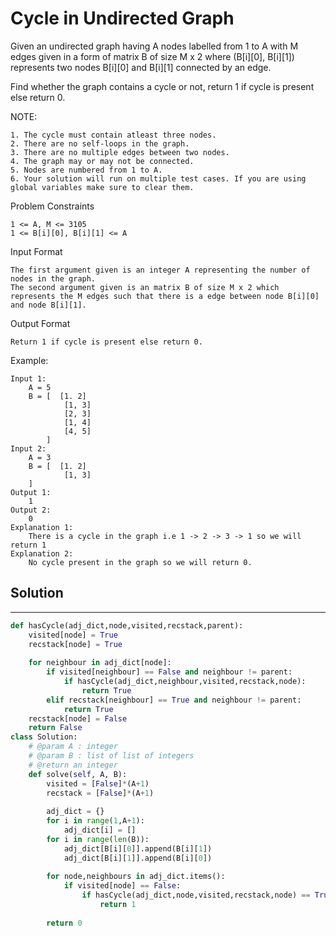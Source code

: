 <h1>Cycle in Undirected Graph</h1>

<p>
Given an undirected graph having A nodes labelled from 1 to A with M edges given in a form of matrix B of size M x 2 where (B[i][0], B[i][1]) represents two nodes B[i][0] and B[i][1] connected by an edge.

Find whether the graph contains a cycle or not, return 1 if cycle is present else return 0.

NOTE:

    1. The cycle must contain atleast three nodes.
    2. There are no self-loops in the graph.
    3. There are no multiple edges between two nodes.
    4. The graph may or may not be connected.
    5. Nodes are numbered from 1 to A.
    6. Your solution will run on multiple test cases. If you are using global variables make sure to clear them.

Problem Constraints

    1 <= A, M <= 3105
    1 <= B[i][0], B[i][1] <= A

Input Format

    The first argument given is an integer A representing the number of nodes in the graph.
    The second argument given is an matrix B of size M x 2 which represents the M edges such that there is a edge between node B[i][0] and node B[i][1].

Output Format

    Return 1 if cycle is present else return 0.

Example:

    Input 1:
        A = 5
        B = [  [1. 2]
                [1, 3]
                [2, 3]
                [1, 4]
                [4, 5]
            ]
    Input 2:
        A = 3
        B = [  [1. 2]
                [1, 3]
        ]
    Output 1:
        1
    Output 2:
        0
    Explanation 1:
        There is a cycle in the graph i.e 1 -> 2 -> 3 -> 1 so we will return 1
    Explanation 2:
        No cycle present in the graph so we will return 0.

<h2>Solution</h2>

***

```python
def hasCycle(adj_dict,node,visited,recstack,parent):
    visited[node] = True
    recstack[node] = True
    
    for neighbour in adj_dict[node]:
        if visited[neighbour] == False and neighbour != parent:
            if hasCycle(adj_dict,neighbour,visited,recstack,node):
                return True
        elif recstack[neighbour] == True and neighbour != parent:
            return True
    recstack[node] = False
    return False
class Solution:
    # @param A : integer
    # @param B : list of list of integers
    # @return an integer
    def solve(self, A, B):
        visited = [False]*(A+1)
        recstack = [False]*(A+1)
        
        adj_dict = {}
        for i in range(1,A+1):
            adj_dict[i] = []
        for i in range(len(B)):
            adj_dict[B[i][0]].append(B[i][1])
            adj_dict[B[i][1]].append(B[i][0])
                
        for node,neighbours in adj_dict.items():
            if visited[node] == False:
                if hasCycle(adj_dict,node,visited,recstack,node) == True:
                    return 1
        
        return 0
```